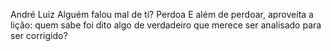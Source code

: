 André Luiz
Alguém falou mal de ti?
Perdoa
E além de perdoar, aproveita a lição: quem sabe foi dito algo de verdadeiro que merece ser analisado para ser corrigido?
